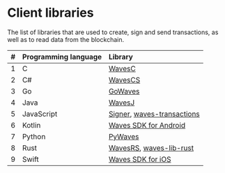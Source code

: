 # Client libraries

The list of libraries that are used to create, sign and send transactions, as well as to read data from the blockchain.

| # | Programming language | Library |
| :--- | :--- | :--- |
| 1 | C | [WavesC](/en/building-apps/waves-api-and-sdk/client-libraries/waves-c) |
| 2 | C# | [WavesCS](/en/building-apps/waves-api-and-sdk/client-libraries/wavescs) |
| 3 | Go | [GoWaves](/en/building-apps/waves-api-and-sdk/client-libraries/gowaves) |
| 4 | Java | [WavesJ](/en/building-apps/waves-api-and-sdk/client-libraries/wavesj) |
| 5 | JavaScript | [Signer](/en/building-apps/waves-api-and-sdk/client-libraries/signer), [waves-transactions](/en/building-apps/waves-api-and-sdk/client-libraries/waves-transactions) |
| 6 | Kotlin | [Waves SDK for Android](https://github.com/wavesplatform/WavesSDK-android) |
| 7 | Python | [PyWaves](/en/building-apps/waves-api-and-sdk/client-libraries/pywaves) |
| 8 | Rust | [WavesRS](/en/building-apps/waves-api-and-sdk/client-libraries/wavesrs), [waves-lib-rust](https://github.com/waves-rust/waves-lib-rust) |
| 9 | Swift | [Waves SDK for iOS](https://github.com/wavesplatform/WavesSDK-iOS) |

